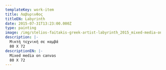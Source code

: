 ```yaml
---
templateKey: work-item
title: Λαβυρινθος
titleEN: Labyrinth
date: 2015-07-31T13:23:00.000Z
type: painting
image: /img/stelios-faitakis-greek-artist-labyrinth_2015_mixed-media-on-canvas_100x100cm.jpg
description: |-
  Μικτή τεχνική σε καμβά
  80 X 72
descriptionEN: |-
  Mixed media on canvas
  80 X 72
---
```

